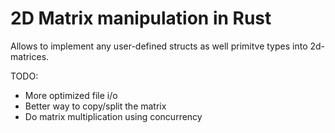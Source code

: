 # 2D Matrix manipulation in Rust

Allows to implement any user-defined structs as well primitve types into 2d-matrices.

TODO:
+ More optimized file i/o
+ Better way to copy/split the matrix
+ Do matrix multiplication using concurrency
